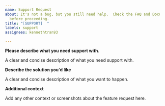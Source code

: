 ```yaml
---
name: Support Request
about: It's not a bug, but you still need help.  Check the FAQ and Documentation first
  before proceeding.
title: "[SUPPORT]  "
labels: support
assignees: kennethtran93

---
```


**Please describe what you need support with.**

A clear and concise description of what you need support with.

**Describe the solution you'd like**

A clear and concise description of what you want to happen.

**Additional context**

Add any other context or screenshots about the feature request here.
